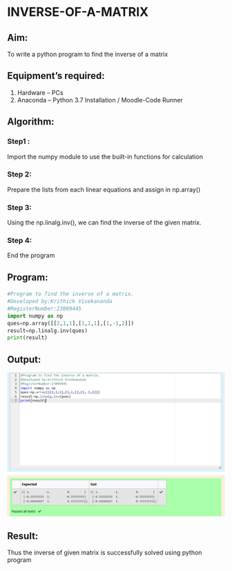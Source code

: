 # INVERSE-OF-A-MATRIX
## Aim:
To write a python program to find the inverse of a matrix
## Equipment’s required:
1. 	Hardware – PCs
2. 	Anaconda – Python 3.7 Installation / Moodle-Code Runner
## Algorithm:
### Step1 : 
Import the numpy module to use the built-in functions for calculation
### Step 2: 
Prepare the lists from each linear equations and assign in np.array() 
### Step 3:
 Using the np.linalg.inv(), we can find the inverse of the given matrix. 
### Step 4: 
End the program

## Program:
```python 
#Program to find the inverse of a matrix.
#Developed by:Krithick Vivekananda
#RegisterNumber:23009445
import numpy as np
ques=np.array([[2,1,1],[1,1,1],[1,-1,2]])
result=np.linalg.inv(ques)
print(result)
```
## Output:
![Output](inv.png)

## Result:
Thus the inverse of given matrix is successfully solved using python program

